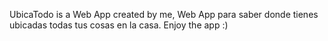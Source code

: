 UbicaTodo is a Web App created by me, Web App para saber donde tienes ubicadas todas tus cosas en la casa.
Enjoy the app :)
